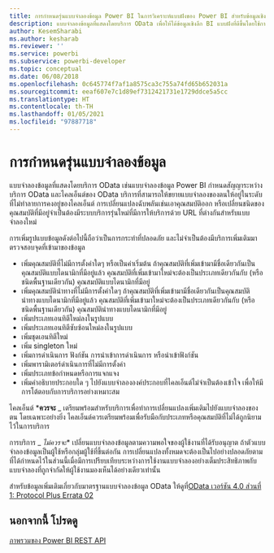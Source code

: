 ```yaml
---
title: การกำหนดรุ่นแบบจำลองข้อมูล Power BI ในการวิเคราะห์แบบฝังของ Power BI สำหรับข้อมูลเชิงลึก BI แบบฝังที่ดีขึ้น
description: แบบจำลองข้อมูลที่แสดงโดยบริการ OData เพื่อให้ได้ข้อมูลเชิงลึก BI แบบฝังที่ดีขึ้นโดยใช้การวิเคราะห์แบบฝังตัวของ Power BI
author: KesemSharabi
ms.author: kesharab
ms.reviewer: ''
ms.service: powerbi
ms.subservice: powerbi-developer
ms.topic: conceptual
ms.date: 06/08/2018
ms.openlocfilehash: 0c645774f7af1a8575ca3c755a74fd65b652031a
ms.sourcegitcommit: eeaf607e7c1d89ef7312421731e1729ddce5a5cc
ms.translationtype: HT
ms.contentlocale: th-TH
ms.lasthandoff: 01/05/2021
ms.locfileid: "97887718"
---
```

# <a name="data-model-versioning"></a>การกำหนดรุ่นแบบจำลองข้อมูล

แบบจำลองข้อมูลที่แสดงโดยบริการ OData เช่นแบบจำลองข้อมูล Power BI กำหนดสัญญาระหว่างบริการ OData และไคลเอ็นต์ของ OData บริการที่สามารถให้ขยายแบบจำลองของตนให้อยู่ในระดับที่ไม่ทำลายการคงอยู่ของไคลเอ็นต์ การเปลี่ยนแปลงฉับพลันเช่นเอาคุณสมบัติออก หรือเปลี่ยนชนิดของคุณสมบัติที่มีอยู่จำเป็นต้องมีระบบบริการรุ่นใหม่ที่มีการให้บริการด้วย URL ที่ต่างกันสำหรับแบบจำลองใหม่  
  
การเพิ่มรูปแบบข้อมูลดังต่อไปนี้ถือว่าเป็นการกระทำที่ปลอดภัย และไม่จำเป็นต้องมีบริการเพิ่มเติมมาตรวจสอบจุดที่เข้ามาของข้อมูล  
  
* เพิ่มคุณสมบัติที่ไม่มีการตั้งค่าใดๆ หรือเป็นค่าเริ่มต้น ถ้าคุณสมบัติที่เพิ่มเข้ามามีชื่อเดียวกันเป็นคุณสมบัติแบบไดนามิกที่มีอยู่แล้ว คุณสมบัติที่เพิ่มเข้ามาใหม่จะต้องเป็นประเภทเดียวกันกับ (หรือชนิดพื้นฐานเดียวกัน) คุณสมบัติแบบไดนามิกที่มีอยู่  
* เพิ่มคุณสมบัตินำทางที่ไม่มีการตั้งค่าใดๆ ถ้าคุณสมบัติที่เพิ่มเข้ามามีชื่อเดียวกันเป็นคุณสมบัตินำทางแบบไดนามิกที่มีอยู่แล้ว คุณสมบัติที่เพิ่มเข้ามาใหม่จะต้องเป็นประเภทเดียวกันกับ (หรือชนิดพื้นฐานเดียวกัน) คุณสมบัตินำทางแบบไดนามิกที่มีอยู่  
* เพิ่มประเภทเอนทิตีใหม่ลงในรูปแบบ  
* เพิ่มประเภทเอนทิตีซับซ้อนใหม่ลงในรูปแบบ  
* เพิ่มชุดเอนทิตีใหม่  
* เพิ่ม singleton ใหม่  
* เพิ่มการดำเนินการ ฟังก์ชัน การนำเข้าการดำเนินการ หรือนำเข้าฟังก์ชัน
* เพิ่มพารามิเตอร์ดำเนินการที่ไม่มีการตั้งค่า  
* เพิ่มประเภทข้อกำหนดหรือการแจกแจง  
* เพิ่มคำอธิบายประกอบใด ๆ ไปยังแบบจำลององค์ประกอบที่ไคลเอ็นต์ไม่จำเป็นต้องเข้าใจ เพื่อให้มีการโต้ตอบกับการบริการอย่างเหมาะสม  
  
ไคลเอ็นต์ ***ควรจะ** _ เตรียมพร้อมสำหรับบริการเพื่อทำการเปลี่ยนแปลงเพิ่มเติมไปยังแบบจำลองของตน โดยเฉพาะอย่างยิ่ง ไคลเอ็นต์ควรเตรียมพร้อมเพื่อรับมือกับประเภทหรือคุณสมบัติที่ไม่ได้ถูกนิยามไว้ในการบริการ  
  
การบริการ _ *_ไม่ควรจะ_** เปลี่ยนแบบจำลองข้อมูลตามความพอใจของผู้ใช้งานที่ได้รับอนุญาต ถ้าตัวแบบจำลองข้อมูลเป็นผู้ใช้หรือกลุ่มผู้ใช้ที่ขึ้นต่อกัน การเปลี่ยนแปลงทั้งหมดจะต้องเป็นไปอย่างปลอดภัยตามที่ได้กำหนดไว้ในส่วนนี้เมื่อมีการเปรียบเทียบระหว่างการใช้งานแบบจำลองอย่างเต็มประสิทธิภาพกับแบบจำลองที่ถูกจำกัดให้ผู้ใช้งานมองเห็นได้อย่างเดียวเท่านั้น  
  
สำหรับข้อมูลเพิ่มเติมเกี่ยวกับมาตรฐานแบบจำลองข้อมูล OData ให้ดูที่[OData เวอร์ชัน 4.0 ส่วนที่ 1: Protocol Plus Errata 02](https://docs.oasis-open.org/odata/odata/v4.0/odata-v4.0-part1-protocol.html)  
  
## <a name="see-also"></a>นอกจากนี้ โปรดดู
[ภาพรวมของ Power BI REST API](/rest/api/power-bi/)